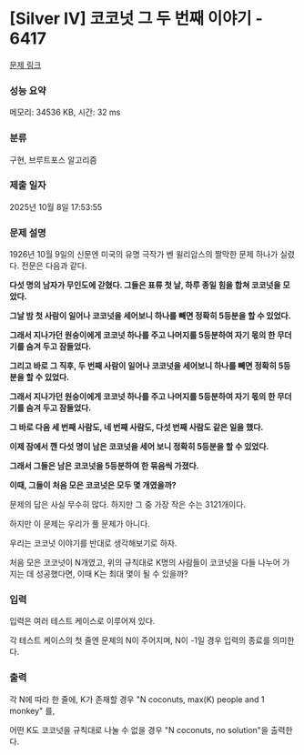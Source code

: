 # [Silver IV] 코코넛 그 두 번째 이야기 - 6417 

[문제 링크](https://www.acmicpc.net/problem/6417) 

### 성능 요약

메모리: 34536 KB, 시간: 32 ms

### 분류

구현, 브루트포스 알고리즘

### 제출 일자

2025년 10월 8일 17:53:55

### 문제 설명

<p>1926년 10월 9일의 신문엔 미국의 유명 극작가 벤 윌리암스의 짤막한 문제 하나가 실렸다. 전문은 다음과 같다.</p>

<p><strong>다섯 명의 남자가 무인도에 갇혔다. 그들은 표류 첫 날, 하루 종일 힘을 합쳐 코코넛을 모았다. </strong></p>

<p><strong>그날 밤 첫 사람이 일어나 코코넛을 세어보니 하나를 빼면 정확히 5등분을 할 수 있었다.</strong></p>

<p><strong>그래서 지나가던 원숭이에게 코코넛 하나를 주고 나머지를 5등분하여 자기 몫의 한 무더기를 숨겨 두고 잠들었다. </strong></p>

<p><strong>그리고 바로 그 직후, 두 번째 사람이 일어나 코코넛을 세어보니 하나를 빼면 정확히 5등분을 할 수 있었다.</strong></p>

<p><strong>그래서 지나가던 원숭이에게 코코넛 하나를 주고 나머지를 5등분하여 자기 몫의 한 무더기를 숨겨 두고 잠들었다. </strong></p>

<p><strong>그 바로 다음 세 번째 사람도, 네 번째 사람도, 다섯 번째 사람도 같은 일을 했다. </strong></p>

<p><strong>이제 잠에서 깬 다섯 명이 남은 코코넛을 세어 보니 정확히 5등분을 할 수 있었다. </strong></p>

<p><strong>그래서 그들은 남은 코코넛을 5등분하여 한 묶음씩 가졌다. </strong></p>

<p><strong>이때, 그들이 처음 모은 코코넛은 모두 몇 개였을까?</strong></p>

<p>문제의 답은 사실 무수히 많다. 하지만 그 중 가장 작은 수는 3121개이다.</p>

<p>하지만 이 문제는 우리가 풀 문제가 아니다.</p>

<p>우리는 코코넛 이야기를 반대로 생각해보기로 하자.</p>

<p>처음 모은 코코넛이 N개였고, 위의 규칙대로 K명의 사람들이 코코넛을 다들 나누어 가지는 데 성공했다면, 이때 K는 최대 몇이 될 수 있을까?</p>

### 입력 

 <p>입력은 여러 테스트 케이스로 이루어져 있다.</p>

<p>각 테스트 케이스의 첫 줄엔 문제의 N이 주어지며, N이 -1일 경우 입력의 종료를 의미한다.</p>

### 출력 

 <p>각 N에 따라 한 줄에, K가 존재할 경우 "N coconuts, max(K) people and 1 monkey" 를,</p>

<p>어떤 K도 코코넛을 규칙대로 나눌 수 없을 경우 "N coconuts, no solution"을 출력한다.</p>

